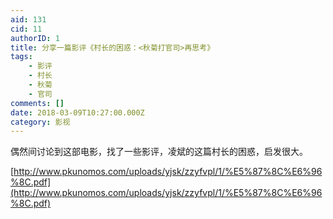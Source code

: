 ```yaml
---
aid: 131
cid: 11
authorID: 1
title: 分享一篇影评《村长的困惑：<秋菊打官司>再思考》
tags:
    - 影评
    - 村长
    - 秋菊
    - 官司
comments: []
date: 2018-03-09T10:27:00.000Z
category: 影视
---
```


偶然间讨论到这部电影，找了一些影评，凌斌的这篇村长的困惑，启发很大。

[http://www.pkunomos.com/uploads/yjsk/zzyfvpl/1/%E5%87%8C%E6%96%8C.pdf](http://www.pkunomos.com/uploads/yjsk/zzyfvpl/1/%E5%87%8C%E6%96%8C.pdf)
